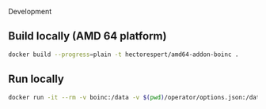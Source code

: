  Development


## Build locally (AMD 64 platform)
```bash
docker build --progress=plain -t hectorespert/amd64-addon-boinc .
```

## Run locally
```bash
docker run -it --rm -v boinc:/data -v $(pwd)/operator/options.json:/data/options.json:ro hectorespert/amd64-addon-boinc
```

